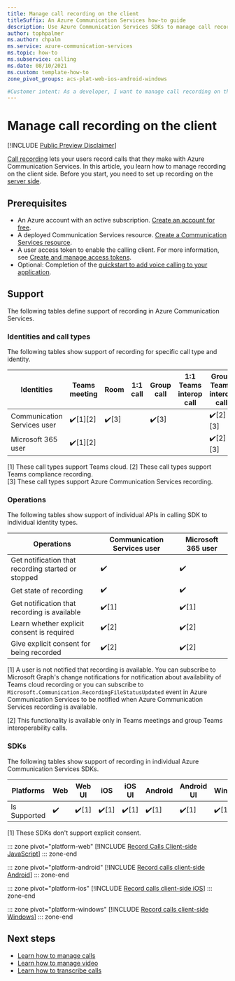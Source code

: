 ```yaml
---
title: Manage call recording on the client
titleSuffix: An Azure Communication Services how-to guide
description: Use Azure Communication Services SDKs to manage call recording on the client.
author: tophpalmer
ms.author: chpalm
ms.service: azure-communication-services
ms.topic: how-to
ms.subservice: calling 
ms.date: 08/10/2021
ms.custom: template-how-to
zone_pivot_groups: acs-plat-web-ios-android-windows

#Customer intent: As a developer, I want to manage call recording on the client so that my users can record calls.
---
```


# Manage call recording on the client

[!INCLUDE [Public Preview Disclaimer](../../includes/public-preview-include-document.md)]

[Call recording](../../concepts/voice-video-calling/call-recording.md) lets your users record calls that they make with Azure Communication Services. In this article, you learn how to manage recording on the client side. Before you start, you need to set up recording on the [server side](../../quickstarts/voice-video-calling/call-recording-sample.md).

## Prerequisites

- An Azure account with an active subscription. [Create an account for free](https://azure.microsoft.com/free/?WT.mc_id=A261C142F).
- A deployed Communication Services resource. [Create a Communication Services resource](../../quickstarts/create-communication-resource.md).
- A user access token to enable the calling client. For more information, see [Create and manage access tokens](../../quickstarts/identity/access-tokens.md).
- Optional: Completion of the [quickstart to add voice calling to your application](../../quickstarts/voice-video-calling/getting-started-with-calling.md).

## Support
The following tables define support of recording in Azure Communication Services.
 
### Identities and call types
The following tables show support of recording for specific call type and identity.

|Identities                   | Teams meeting | Room | 1:1 call | Group call | 1:1 Teams interop call | Group Teams interop call |
|-----------------------------|---------------|------|----------|------------|------------------------|--------------------------|
|Communication Services user	 | ✔️[1][2]     |✔️[3]|          |✔️[3]       |                        |✔️[2][3]|
|Microsoft 365 user	          | ✔️[1][2]     |      |         |            |                         |✔️[2][3]|

[1] These call types support Teams cloud.
[2] These call types support Teams compliance recording.  
[3] These call types support Azure Communication Services recording.
 
### Operations
The following tables show support of individual APIs in calling SDK to individual identity types.

|Operations                   | Communication Services user | Microsoft 365 user |
|-----------------------------|------------------------------|-------------------|
|Get notification that recording started or stopped	| ✔️	| ✔️  |  		
|Get state of recording                | ✔️	| ✔️  | 
|Get notification that recording is available              | ✔️[1]	| ✔️[1] |
|Learn whether explicit consent is required | ✔️[2]	| ✔️[2]  |
|Give explicit consent for being recorded | ✔️[2]	| ✔️[2]  |

[1] A user is not notified that recording is available. You can subscribe to Microsoft Graph's change notifications for notification about availability of Teams cloud recording or you can subscribe to `Microsoft.Communication.RecordingFileStatusUpdated` event in Azure Communication Services to be notified when Azure Communication Services recording is available.
  
[2] This functionality is available only in Teams meetings and group Teams interoperability calls.
 
### SDKs
The following tables show support of recording in individual Azure Communication Services SDKs.

|Platforms   | Web | Web UI | iOS | iOS UI | Android | Android UI | Windows |
|-------------|-----|--------|-----|--------|---------|------------|---------|
|Is Supported | ✔️  |  ✔️[1]| ✔️[1] | ✔️[1]| ✔️[1]| ✔️[1]|  ✔️[1]    |	

[1] These SDKs don't support explicit consent.

::: zone pivot="platform-web"
[!INCLUDE [Record Calls Client-side JavaScript](./includes/record-calls/record-calls-web.md)]
::: zone-end

::: zone pivot="platform-android"
[!INCLUDE [Record calls client-side Android](./includes/record-calls/record-calls-android.md)]
::: zone-end

::: zone pivot="platform-ios"
[!INCLUDE [Record calls client-side iOS](./includes/record-calls/record-calls-ios.md)]
::: zone-end

::: zone pivot="platform-windows"
[!INCLUDE [Record calls client-side Windows](./includes/record-calls/record-calls-windows.md)]
::: zone-end

## Next steps

- [Learn how to manage calls](./manage-calls.md)
- [Learn how to manage video](./manage-video.md)
- [Learn how to transcribe calls](./call-transcription.md)
